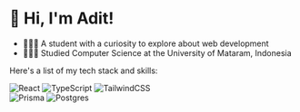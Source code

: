 # 👋 Hi, I'm Adit!
- 👩🏻‍💻 A student with a curiosity to explore about web development<br/>
- 👩🏻‍🎓 Studied Computer Science at the University of Mataram, Indonesia<br/>

<!-- GitHub stats from https://github.com/anuraghazra/github-readme-stats -->
<!-- ![](https://github-readme-stats.vercel.app/api?username=adityarizkii&theme=radical&hide_border=false&include_all_commits=true&count_private=true)<br/> -->

Here's a list of my tech stack and skills:
<!-- Badges from https://github.com/Ileriayo/markdown-badges -->
![React](https://img.shields.io/badge/react-%2320232a.svg?style=for-the-badge&logo=react&logoColor=%2361DAFB) ![TypeScript](https://img.shields.io/badge/typescript-%23007ACC.svg?style=for-the-badge&logo=typescript&logoColor=white) ![TailwindCSS](https://img.shields.io/badge/tailwindcss-%2338B2AC.svg?style=for-the-badge&logo=tailwind-css&logoColor=white)<br/>
![Prisma](https://img.shields.io/badge/Prisma-3982CE?style=for-the-badge&logo=Prisma&logoColor=white) ![Postgres](https://img.shields.io/badge/postgres-%23316192.svg?style=for-the-badge&logo=postgresql&logoColor=white)
